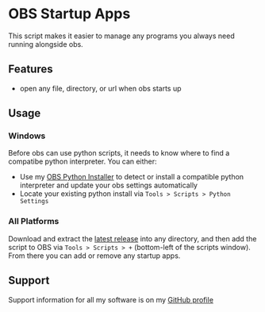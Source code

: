 # OBS Startup Apps
This script makes it easier to manage any programs you always need running alongside obs.
## Features
- open any file, directory, or url when obs starts up
## Usage
### Windows
Before obs can use python scripts, it needs to know where to find a compatibe python interpreter. You can either:
- Use my [OBS Python Installer](https://github.com/sugoidogo/obs-python-installer) to detect or install a compatible python interpreter and update your obs settings automatically
- Locate your existing python install via `Tools > Scripts > Python Settings`
### All Platforms
Download and extract the [latest release](https://github.com/sugoidogo/obs-startup-apps/releases/latest) into any directory, and then add the script to OBS via `Tools > Scripts > +` (bottom-left of the scripts window). From there you can add or remove any startup apps.
## Support
Support information for all my software is on my [GitHub profile](https://github.com/sugoidogo)
